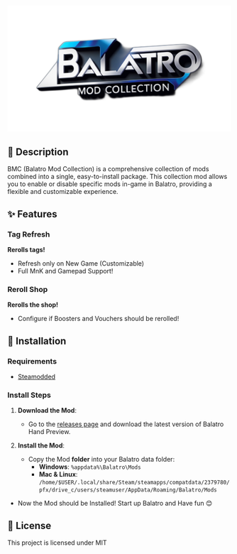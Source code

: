 ![BMC Logo](https://github.com/Shinaii/BMC/blob/main/Assets/logo.png?raw=true)

## 📜 Description

BMC (Balatro Mod Collection) is a comprehensive collection of mods combined into a single, easy-to-install package. This collection mod allows you to enable or disable specific mods in-game in Balatro, providing a flexible and customizable experience.

## ✨ Features

### Tag Refresh
**Rerolls tags!**

- Refresh only on New Game (Customizable)
- Full MnK and Gamepad Support!

### Reroll Shop
**Rerolls the shop!**

- Configure if Boosters and Vouchers should be rerolled!

## 🚀 Installation

### Requirements

- [Steamodded](https://github.com/Steamopollys/Steamodded)

### Install Steps

1. **Download the Mod**:
   - Go to the [releases page](https://github.com/Shinaii/SMM/releases) and download the latest version of Balatro Hand Preview.

2. **Install the Mod**:
   - Copy the Mod **folder** into your Balatro data folder:
     - **Windows**: `%appdata%\Balatro\Mods`
     - **Mac & Linux**: `/home/$USER/.local/share/Steam/steamapps/compatdata/2379780/pfx/drive_c/users/steamuser/AppData/Roaming/Balatro/Mods`

- Now the Mod should be Installed! Start up Balatro and Have fun 😊

## 📄 License

This project is licensed under MIT